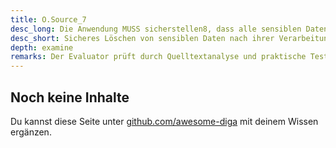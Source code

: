 ```yaml
---
title: O.Source_7
desc_long: Die Anwendung MUSS sicherstellen8, dass alle sensiblen Daten unverzüglich nach der Erfüllung ihres Verarbeitungszwecks sicher gelöscht werden.
desc_short: Sicheres Löschen von sensiblen Daten nach ihrer Verarbeitung.
depth: examine
remarks: Der Evaluator prüft durch Quelltextanalyse und praktische Tests, ob alle sensiblen Daten, welche nicht durch O.Data_2 geschützt sind, unverzüglich nach ihrer Verarbeitung sicher gelöscht werden. „Sicheres Löschen“ erfordert ein Überschreiben der Daten im Speicher. Hier ist auch auf eventuelle Kopien der Daten zu achten. Dies beinhaltet bei Programmiersprachen ohne manuelle Speicherverwaltung unter anderem das Ersetzen von Strings durch Byte-Arrays.
---
```


## Noch keine Inhalte

Du kannst diese Seite unter [github.com/awesome-diga](https://github.com/awesome-diga/tr-faq) mit deinem Wissen ergänzen.
